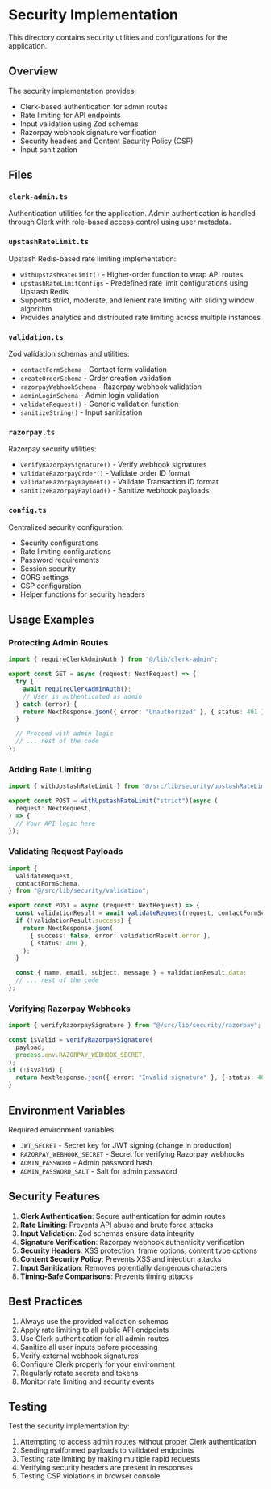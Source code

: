 # Security Implementation

This directory contains security utilities and configurations for the application.

## Overview

The security implementation provides:

- Clerk-based authentication for admin routes
- Rate limiting for API endpoints
- Input validation using Zod schemas
- Razorpay webhook signature verification
- Security headers and Content Security Policy (CSP)
- Input sanitization

## Files

### `clerk-admin.ts`

Authentication utilities for the application. Admin authentication is handled through Clerk with role-based access control using user metadata.

### `upstashRateLimit.ts`

Upstash Redis-based rate limiting implementation:

- `withUpstashRateLimit()` - Higher-order function to wrap API routes
- `upstashRateLimitConfigs` - Predefined rate limit configurations using Upstash Redis
- Supports strict, moderate, and lenient rate limiting with sliding window algorithm
- Provides analytics and distributed rate limiting across multiple instances

### `validation.ts`

Zod validation schemas and utilities:

- `contactFormSchema` - Contact form validation
- `createOrderSchema` - Order creation validation
- `razorpayWebhookSchema` - Razorpay webhook validation
- `adminLoginSchema` - Admin login validation
- `validateRequest()` - Generic validation function
- `sanitizeString()` - Input sanitization

### `razorpay.ts`

Razorpay security utilities:

- `verifyRazorpaySignature()` - Verify webhook signatures
- `validateRazorpayOrder()` - Validate order ID format
- `validateRazorpayPayment()` - Validate Transaction ID format
- `sanitizeRazorpayPayload()` - Sanitize webhook payloads

### `config.ts`

Centralized security configuration:

- Security configurations
- Rate limiting configurations
- Password requirements
- Session security
- CORS settings
- CSP configuration
- Helper functions for security headers

## Usage Examples

### Protecting Admin Routes

```typescript
import { requireClerkAdminAuth } from "@/lib/clerk-admin";

export const GET = async (request: NextRequest) => {
  try {
    await requireClerkAdminAuth();
    // User is authenticated as admin
  } catch (error) {
    return NextResponse.json({ error: "Unauthorized" }, { status: 401 });
  }

  // Proceed with admin logic
  // ... rest of the code
};
```

### Adding Rate Limiting

```typescript
import { withUpstashRateLimit } from "@/src/lib/security/upstashRateLimit";

export const POST = withUpstashRateLimit("strict")(async (
  request: NextRequest,
) => {
  // Your API logic here
});
```

### Validating Request Payloads

```typescript
import {
  validateRequest,
  contactFormSchema,
} from "@/src/lib/security/validation";

export const POST = async (request: NextRequest) => {
  const validationResult = await validateRequest(request, contactFormSchema);
  if (!validationResult.success) {
    return NextResponse.json(
      { success: false, error: validationResult.error },
      { status: 400 },
    );
  }

  const { name, email, subject, message } = validationResult.data;
  // ... rest of the code
};
```

### Verifying Razorpay Webhooks

```typescript
import { verifyRazorpaySignature } from "@/src/lib/security/razorpay";

const isValid = verifyRazorpaySignature(
  payload,
  process.env.RAZORPAY_WEBHOOK_SECRET,
);
if (!isValid) {
  return NextResponse.json({ error: "Invalid signature" }, { status: 401 });
}
```

## Environment Variables

Required environment variables:

- `JWT_SECRET` - Secret key for JWT signing (change in production)
- `RAZORPAY_WEBHOOK_SECRET` - Secret for verifying Razorpay webhooks
- `ADMIN_PASSWORD` - Admin password hash
- `ADMIN_PASSWORD_SALT` - Salt for admin password

## Security Features

1. **Clerk Authentication**: Secure authentication for admin routes
2. **Rate Limiting**: Prevents API abuse and brute force attacks
3. **Input Validation**: Zod schemas ensure data integrity
4. **Signature Verification**: Razorpay webhook authenticity verification
5. **Security Headers**: XSS protection, frame options, content type options
6. **Content Security Policy**: Prevents XSS and injection attacks
7. **Input Sanitization**: Removes potentially dangerous characters
8. **Timing-Safe Comparisons**: Prevents timing attacks

## Best Practices

1. Always use the provided validation schemas
2. Apply rate limiting to all public API endpoints
3. Use Clerk authentication for all admin routes
4. Sanitize all user inputs before processing
5. Verify external webhook signatures
6. Configure Clerk properly for your environment
7. Regularly rotate secrets and tokens
8. Monitor rate limiting and security events

## Testing

Test the security implementation by:

1. Attempting to access admin routes without proper Clerk authentication
2. Sending malformed payloads to validated endpoints
3. Testing rate limiting by making multiple rapid requests
4. Verifying security headers are present in responses
5. Testing CSP violations in browser console
